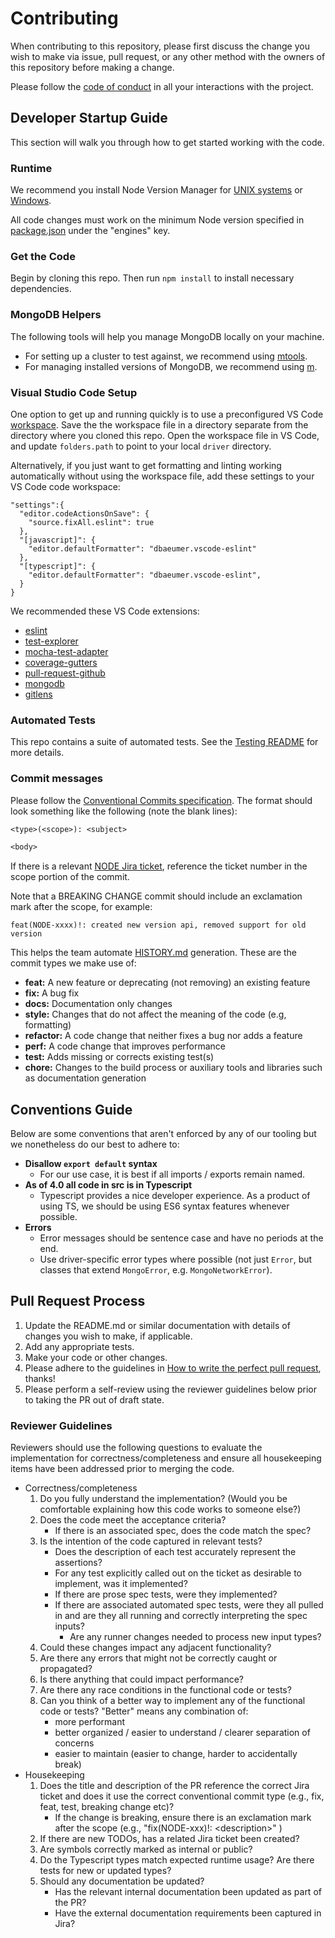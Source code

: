 # Contributing

When contributing to this repository, please first discuss the change you wish
to make via issue, pull request, or any other method with the owners of this
repository before making a change.

Please follow the [code of conduct][code-of-conduct] in all your interactions with the project.

## Developer Startup Guide

This section will walk you through how to get started working with the code.
### Runtime

We recommend you install Node Version Manager for [UNIX systems][nvm-unix] or [Windows][nvm-windows].

All code changes must work on the minimum Node version specified in [package.json](./package.json) under the "engines" key.

### Get the Code

Begin by cloning this repo.  Then run `npm install` to install necessary dependencies.

### MongoDB Helpers

The following tools will help you manage MongoDB locally on your machine.
- For setting up a cluster to test against, we recommend using [mtools][mtools-install].
- For managing installed versions of MongoDB, we recommend using [m](https://github.com/aheckmann/m).

### Visual Studio Code Setup

One option to get up and running quickly is to use a preconfigured VS Code [workspace][workspace-file].  Save the the workspace file in a directory separate from the directory where you cloned this repo.  Open the workspace file in VS Code, and update `folders.path` to point to your local `driver` directory.

Alternatively, if you just want to get formatting and linting working automatically without using the workspace file, add these settings to your VS Code code workspace:

```jsonc
"settings":{
  "editor.codeActionsOnSave": {
    "source.fixAll.eslint": true
  },
  "[javascript]": {
    "editor.defaultFormatter": "dbaeumer.vscode-eslint"
  },
  "[typescript]": {
    "editor.defaultFormatter": "dbaeumer.vscode-eslint",
  }
}
```

We recommended these VS Code extensions:
  - [eslint](https://marketplace.visualstudio.com/items?itemName=dbaeumer.vscode-eslint)
  - [test-explorer](https://marketplace.visualstudio.com/items?itemName=hbenl.vscode-test-explorer)
  - [mocha-test-adapter](https://marketplace.visualstudio.com/items?itemName=hbenl.vscode-mocha-test-adapter)
  - [coverage-gutters](https://marketplace.visualstudio.com/items?itemName=ryanluker.vscode-coverage-gutters)
  - [pull-request-github](https://marketplace.visualstudio.com/items?itemName=github.vscode-pull-request-github)
  - [mongodb](https://marketplace.visualstudio.com/items?itemName=mongodb.mongodb-vscode)
  - [gitlens](https://marketplace.visualstudio.com/items?itemName=eamodio.gitlens)



### Automated Tests

This repo contains a suite of automated tests.  See the [Testing README](/test/readme.md) for more details.


### Commit messages

Please follow the [Conventional Commits specification][conventional-commit-style].
The format should look something like the following (note the blank lines):

```txt
<type>(<scope>): <subject>

<body>
```

If there is a relevant [NODE Jira ticket][node-jira], reference the ticket number in the scope portion of the commit.

Note that a BREAKING CHANGE commit should include an exclamation mark after the scope, for example:

```text
feat(NODE-xxxx)!: created new version api, removed support for old version
```

This helps the team automate [HISTORY.md](HISTORY.md) generation.
These are the commit types we make use of:

- **feat:** A new feature or deprecating (not removing) an existing feature
- **fix:** A bug fix
- **docs:** Documentation only changes
- **style:** Changes that do not affect the meaning of the code (e.g, formatting)
- **refactor:** A code change that neither fixes a bug nor adds a feature
- **perf:** A code change that improves performance
- **test:** Adds missing or corrects existing test(s)
- **chore:** Changes to the build process or auxiliary tools and libraries such as documentation generation

## Conventions Guide

Below are some conventions that aren't enforced by any of our tooling but we nonetheless do our best to adhere to:

- **Disallow `export default` syntax**
  - For our use case, it is best if all imports / exports remain named.
- **As of 4.0 all code in src is in Typescript**
  - Typescript provides a nice developer experience.
    As a product of using TS, we should be using ES6 syntax features whenever possible.
- **Errors**
  - Error messages should be sentence case and have no periods at the end.
  - Use driver-specific error types where possible (not just `Error`, but classes that extend `MongoError`, e.g. `MongoNetworkError`).

## Pull Request Process

1. Update the README.md or similar documentation with details of changes you
   wish to make, if applicable.
1. Add any appropriate tests.
1. Make your code or other changes.
1. Please adhere to the guidelines in [How to write the perfect pull request][github-perfect-pr], thanks!
1. Please perform a self-review using the reviewer guidelines below prior to taking the PR out of draft state.

### Reviewer Guidelines

Reviewers should use the following questions to evaluate the implementation for correctness/completeness and ensure all housekeeping items have been addressed prior to merging the code.

- Correctness/completeness
  1. Do you fully understand the implementation? (Would you be comfortable explaining how this code works to someone else?)
  1. Does the code meet the acceptance criteria?
     - If there is an associated spec, does the code match the spec?
  1. Is the intention of the code captured in relevant tests?
     - Does the description of each test accurately represent the assertions?
     - For any test explicitly called out on the ticket as desirable to implement, was it implemented?
     - If there are prose spec tests, were they implemented?
     - If there are associated automated spec tests, were they all pulled in and are they all running and correctly interpreting the spec inputs?
       - Are any runner changes needed to process new input types?
  1. Could these changes impact any adjacent functionality?
  1. Are there any errors that might not be correctly caught or propagated?
  1. Is there anything that could impact performance?
  1. Are there any race conditions in the functional code or tests?
  1. Can you think of a better way to implement any of the functional code or tests? "Better" means any combination of:
     - more performant
     - better organized / easier to understand / clearer separation of concerns
     - easier to maintain (easier to change, harder to accidentally break)
- Housekeeping
  1. Does the title and description of the PR reference the correct Jira ticket and does it use the correct conventional commit type (e.g., fix, feat, test, breaking change etc)?
     - If the change is breaking, ensure there is an exclamation mark after the scope (e.g., "fix(NODE-xxx)!: \<description\>" )
  1. If there are new TODOs, has a related Jira ticket been created?
  1. Are symbols correctly marked as internal or public?
  1. Do the Typescript types match expected runtime usage? Are there tests for new or updated types?
  1. Should any documentation be updated?
     - Has the relevant internal documentation been updated as part of the PR?
     - Have the external documentation requirements been captured in Jira?

[conventional-commit-style]: https://www.conventionalcommits.org/en/v1.0.0/
[code-of-conduct]: CODE_OF_CONDUCT.md
[github-perfect-pr]: https://blog.github.com/2015-01-21-how-to-write-the-perfect-pull-request/
[mdb-core-values]: https://www.mongodb.com/company/
[mtools-install]: https://rueckstiess.github.io/mtools/
[nvm-windows]: https://github.com/coreybutler/nvm-windows#installation--upgrades
[nvm-unix]: https://github.com/nvm-sh/nvm#install--update-script
[workspace-file]: https://gist.githubusercontent.com/nbbeeken/d831a3801b4c463648c077b27da5057b/raw/8e986843e5e28019f7c0cebe5c6fa72407bf8afb/node-mongodb-native.code-workspace
[node-jira]: https://jira.mongodb.org/browse/NODE
